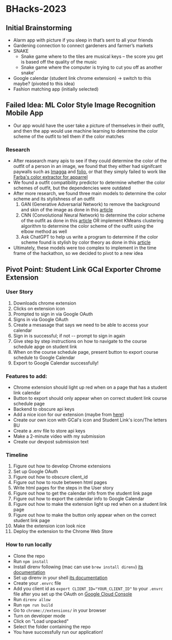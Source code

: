 # BHacks-2023

## Initial Brainstorming
- Alarm app with picture if you sleep in that’s sent to all your friends
- Gardening connection to connect gardeners and farmer’s markets
- SNAKE
    - Snake game where to the tiles are musical keys – the score you get is based off the quality of the music
    - Snake game where the computer is trying to cut you off as another snake’
- Google calendar (student link chrome extension) → switch to this maybe? (pivoted to this idea)
- Fashion matching app (initially selected)

## Failed Idea: ML Color Style Image Recognition Mobile App

- Our app would have the user take a picture of themselves in their outfit, and then the app would use machine learning to determine the color scheme of the outfit to tell them if the color matches

### Research

- After reasearch many apis to see if they could determine the color of the outfit of a person in an image, we found that they either had signifcant paywalls such as [Imagga](https://imagga.com/solutions/color-api) and [folio](https://www.folio3.ai/prebuilt-models/apparel-detection/#:~:text=Clothing%20Detection%20Solution%20Accurately%20detect,recognize%20apparel%20types%20in%20images), or that they simply failed to work like [Farba's color extractor for apparrel](https://rapidapi.com/farba/api/color-extractor-for-apparel-2/)
- We found a outfit compatibility predictor to determine whether the color schemes of outfit, but the dependencies were outdated
- After more research, we found three main models to determine the color scheme and its stylishness of an outfit
    1. GAN (Generative Adversarial Network) to remove the background and skin of the image as done in this [article](https://towardsdatascience.com/clothes-and-color-extraction-with-generative-adversarial-network-80ba117e17e6)
    2. CNN (Convolutional Neural Network) to determine the color scheme of the outfit as done in this [article](https://towardsdatascience.com/color-identification-in-images-machine-learning-application-b26e770c4c71) OR implement KMeans clustering algorithm to determine the color scheme of the outfit using the elbow method as well
    3. Ask ChatGPT to help us write a program to determine if the color scheme found is stylish by color theory as done in this [article](https://www.canva.com/colors/color-wheel/)
- Ultimately, these models were too complex to implement in the time frame of the hackathon, so we decided to pivot to a new idea

## Pivot Point: Student Link GCal Exporter Chrome Extension

### User Story

1. Downloads chrome extension
2. Clicks on extension icon
3. Prompted to sign in via Google OAuth
4. Signs in via Google OAuth
5. Create a mesasage that says we need to be able to access your calendar
6. Sign in is successful; if not -- prompt to sign in again
7. Give step by step instructions on how to navigate to the course schedule apge on student link
8. When on the course schedule page, present button to export course schedule to Google Calendar
9. Export to Google Calendar successfully!

### Features to add:
- Chrome extension should light up red when on a page that has a student link calendar
- Button to export should only appear when on correct student link course schedule page
- Backend to obscure api keys
- Add a nice icon for our extension (maybe from [here](https://www.flaticon.com/free-icons/library))
- Create our own icon with GCal's icon and Student Link's icon/The letters BU
- Create a .env file to store api keys
- Make a 2-minute video with my submission
- Create our devpost submission text

### Timeline

1. Figure out how to develop Chrome extensions
2. Set up Google OAuth
3. Figure out how to obscure client_id
4. Figure out how to route between html pages
5. Write html pages for the steps in the User story
6. Figure out how to get the calendar info from the student link page
7. Figure out how to export the calendar info to Google Calendar
8. Figure out how to make the extension light up red when on a student link page
9. Figure out how to make the button only appear when on the correct student link page
10. Make the extension icon look nice
11. Deploy the extension to the Chrome Web Store

### How to run locally
- Clone the repo
- Run `npm install`
- Install direnv following (mac can use `brew install direnv`) [its documentation](https://direnv.net/docs/installation.html)
- Set up direnv in your shell [its documentation](https://direnv.net/docs/hook.html)
- Create your `.envrc` file
- Add you client id as `export CLIENT_ID="YOUR_CLIENT_ID"` to your `.envrc` file after you set up the OAuth on [Google Cloud Console](https://console.cloud.google.com/apis/credentials)
- Run `direnv allow`
- Run `npm run build`
- Go to `chrome://extensions/` in your browser
- Turn on developer mode
- Click on "Load unpacked"
- Select the folder containing the repo
- You have successfully run our application!
